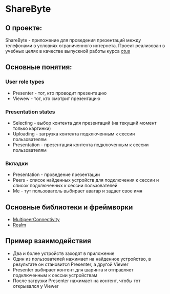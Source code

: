# ShareByte

## О проекте: 
ShareByte - приложение для проведения презентаций между телефонами в условиях ограниченного интернета. 
Проект реализован в учебных целях в качестве выпускной работы курса [otus](https://otus.ru/lessons/advanced-ios/)

## Основные понятия: 
### User role types 
- Presenter - тот, кто проводит презентацию
- Viewew - тот, кто смотрит презентацию
### Presentation states 
- Selecting - выбор контента для презентаций (на текущий момент только картинки) 
- Uploading - загрузка контента подключенным к сессии пользователям 
- Presentation - презентация контента подключенным к сессии пользователям 
### Вкладки 
- Presentation - проведение презентации 
- Peers - список найденных устройств для подключения к сессии и список подключенных к сессии пользователей 
- Me - тут пользователь выбирает аватар и задает свое имя
## Основные библиотеки и фреймворки 
- [MultipeerConnectivity](https://developer.apple.com/documentation/multipeerconnectivity)
- [Realm](https://realm.io)  
## Пример взаимодействия 
- Два и более устройств заходят в приложение
- Один из пользователей нажимает на найденное устройство, в результате он становится Presenter, а другой Viewer
- Presenter выбирает контент для шаринга и отправляет подключенным к сессии устройствам
- После загрузки Presenter нажимает на контент, чтобы тот открывался у Viewer
